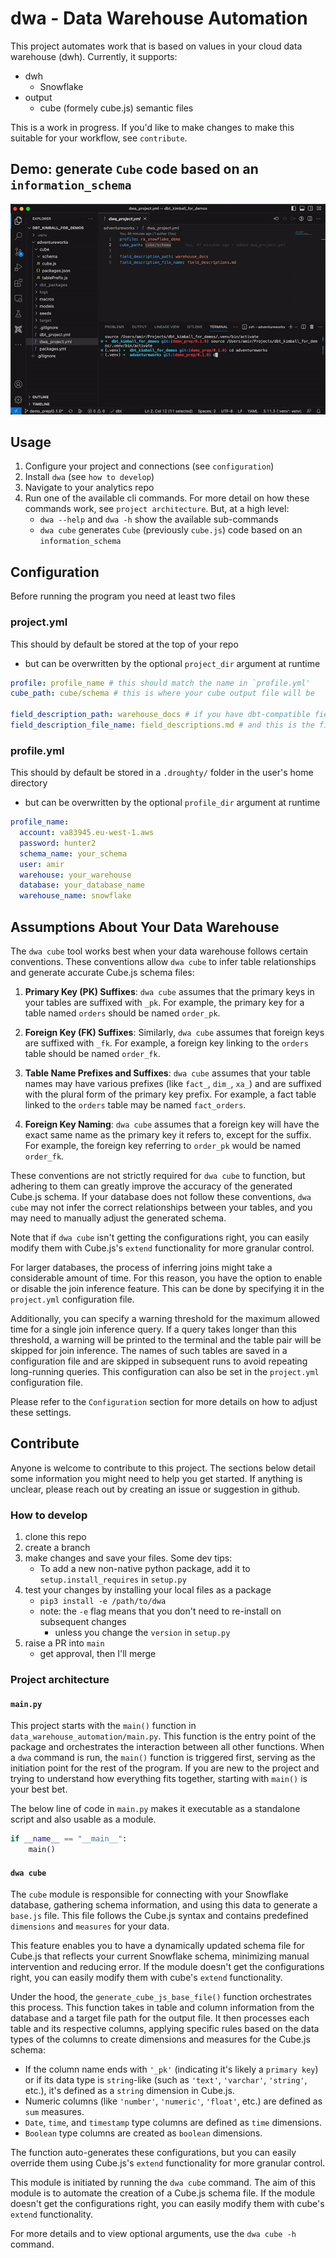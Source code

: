 # dwa - Data Warehouse Automation

This project automates work that is based on values in your cloud data warehouse (dwh). Currently, it supports:
* dwh
  * Snowflake
* output
  * cube (formely cube.js) semantic files

This is a work in progress. If you'd like to make changes to make this suitable for your workflow, see `contribute`.

## Demo: generate `Cube` code based on an `information_schema`

![dwa_cube_demo](media/dwa_cube_demo.gif)


## Usage
1. Configure your project and connections (see `configuration`)
2. Install `dwa` (see `how to develop`)
3. Navigate to your analytics repo
4. Run one of the available cli commands. For more detail on how these commands work, see `project architecture`. But, at a high level:
    * `dwa --help` and `dwa -h` show the available sub-commands
    * `dwa cube` generates `Cube` (previously `cube.js`) code based on an `information_schema`

## Configuration
Before running the program you need at least two files
### project.yml
This should by default be stored at the top of your repo
* but can be overwritten by the optional `project_dir` argument at runtime
```yml
profile: profile_name # this should match the name in `profile.yml'
cube_path: cube/schema # this is where your cube output file will be

field_description_path: warehouse_docs # if you have dbt-compatible field descriptions in doc blocs, this is the folder within your repo in which the file is
field_description_file_name: field_descriptions.md # and this is the file name
```

### profile.yml
This should by default be stored in a `.droughty/` folder in the user's home directory
* but can be overwritten by the optional `profile_dir` argument at runtime
```yml
profile_name:
  account: va83945.eu-west-1.aws
  password: hunter2
  schema_name: your_schema
  user: amir
  warehouse: your_warehouse
  database: your_database_name
  warehouse_name: snowflake
```

## Assumptions About Your Data Warehouse

The `dwa cube` tool works best when your data warehouse follows certain conventions. These conventions allow `dwa cube` to infer table relationships and generate accurate Cube.js schema files:

1. **Primary Key (PK) Suffixes**: `dwa cube` assumes that the primary keys in your tables are suffixed with `_pk`. For example, the primary key for a table named `orders` should be named `order_pk`.

2. **Foreign Key (FK) Suffixes**: Similarly, `dwa cube` assumes that foreign keys are suffixed with `_fk`. For example, a foreign key linking to the `orders` table should be named `order_fk`.

3. **Table Name Prefixes and Suffixes**: `dwa cube` assumes that your table names may have various prefixes (like `fact_`, `dim_`, `xa_`) and are suffixed with the plural form of the primary key prefix. For example, a fact table linked to the `orders` table may be named `fact_orders`.

4. **Foreign Key Naming**: `dwa cube` assumes that a foreign key will have the exact same name as the primary key it refers to, except for the suffix. For example, the foreign key referring to `order_pk` would be named `order_fk`.

These conventions are not strictly required for `dwa cube` to function, but adhering to them can greatly improve the accuracy of the generated Cube.js schema. If your database does not follow these conventions, `dwa cube` may not infer the correct relationships between your tables, and you may need to manually adjust the generated schema.

Note that if `dwa cube` isn't getting the configurations right, you can easily modify them with Cube.js's `extend` functionality for more granular control. 

For larger databases, the process of inferring joins might take a considerable amount of time. For this reason, you have the option to enable or disable the join inference feature. This can be done by specifying it in the `project.yml` configuration file. 

Additionally, you can specify a warning threshold for the maximum allowed time for a single join inference query. If a query takes longer than this threshold, a warning will be printed to the terminal and the table pair will be skipped for join inference. The names of such tables are saved in a configuration file and are skipped in subsequent runs to avoid repeating long-running queries. This configuration can also be set in the `project.yml` configuration file. 

Please refer to the `Configuration` section for more details on how to adjust these settings.

## Contribute
Anyone is welcome to contribute to this project. The sections below detail some information you might need to help you get started. If anything is unclear, please reach out by creating an issue or suggestion in github.

###  How to develop
1. clone this repo
2. create a branch
3. make changes and save your files. Some dev tips:
    *  To add a new non-native python package, add it to `setup.install_requires` in `setup.py`
4. test your changes by installing your local files as a package
    * `pip3 install -e /path/to/dwa`
    * note: the `-e` flag means that you don't need to re-install on subsequent changes
        * unless you change the `version` in `setup.py`
5. raise a PR into `main`
    * get approval, then I'll merge


### Project architecture


#### `main.py`
This project starts with the `main()` function in `data_warehouse_automation/main.py`. This function is the entry point of the package and orchestrates the interaction between all other functions. When a `dwa` command is run, the `main()` function is triggered first, serving as the initiation point for the rest of the program. If you are new to the project and trying to understand how everything fits together, starting with `main()` is your best bet.

The below line of code in `main.py` makes it executable as a standalone script and also usable as a module.

```python
if __name__ == "__main__":
    main()
```


#### `dwa cube`

The `cube` module is responsible for connecting with your Snowflake database, gathering schema information, and using this data to generate a `base.js` file. This file follows the Cube.js syntax and contains predefined `dimensions` and `measures` for your data.

This feature enables you to have a dynamically updated schema file for Cube.js that reflects your current Snowflake schema, minimizing manual intervention and reducing error. If the module doesn't get the configurations right, you can easily modify them with cube's `extend` functionality.

Under the hood, the `generate_cube_js_base_file()` function orchestrates this process. This function takes in table and column information from the database and a target file path for the output file. It then processes each table and its respective columns, applying specific rules based on the data types of the columns to create dimensions and measures for the Cube.js schema:

- If the column name ends with `'_pk'` (indicating it's likely a `primary key`) or if its data type is `string`-like (such as `'text'`, `'varchar'`, `'string'`, etc.), it's defined as a `string` dimension in Cube.js.
- Numeric columns (like `'number'`, `'numeric'`, `'float'`, etc.) are defined as `sum` measures.
- `Date`, `time`, and `timestamp` type columns are defined as `time` dimensions.
- `Boolean` type columns are created as `boolean` dimensions.

The function auto-generates these configurations, but you can easily override them using Cube.js's `extend` functionality for more granular control.

This module is initiated by running the `dwa cube` command. The aim of this module is to automate the creation of a Cube.js schema file. If the module doesn't get the configurations right, you can easily modify them with cube's `extend` functionality.

For more details and to view optional arguments, use the `dwa cube -h` command.